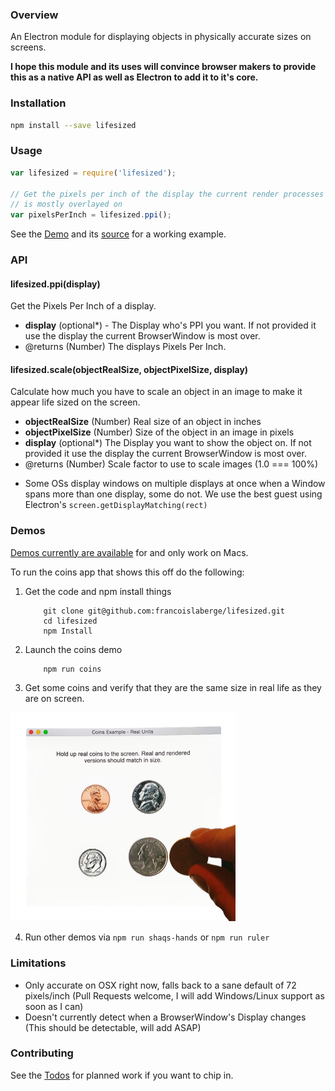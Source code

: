 ### Overview
An Electron module for displaying objects in physically accurate sizes on screens.

**I hope this module and its uses will convince browser makers to provide this as a native API as well as Electron to add it to it's core.**

### Installation

```bash
npm install --save lifesized
```

### Usage

```js
var lifesized = require('lifesized');

// Get the pixels per inch of the display the current render processes BrowserWindow
// is mostly overlayed on
var pixelsPerInch = lifesized.ppi();
```

See the [Demo](#demo) and its [source](https://github.com/francoislaberge/lifesized/tree/master/examples/coins) for a working example.

### API

#### lifesized.ppi(display)
Get the Pixels Per Inch of a display.

  - **display** (optional*) - The Display who's PPI you want. If not provided it use the display the current BrowserWindow is most over.
  - @returns (Number) The displays Pixels Per Inch.


#### lifesized.scale(objectRealSize, objectPixelSize, display)
Calculate how much you have to scale an object in an image to make it appear life sized on the screen.

  - **objectRealSize** (Number) Real size of an object in inches
  - **objectPixelSize** (Number) Size of the object in an image in pixels
  - **display** (optional*) The Display you want to show the object on. If not provided it use the display the current BrowserWindow is most over.
  - @returns (Number) Scale factor to use to scale images (1.0 === 100%)

* Some OSs display windows on multiple displays at once when a Window spans
more than one display, some do not. We use the best guest using Electron's ```screen.getDisplayMatching(rect)```

### Demos
[Demos currently are available](https://github.com/francoislaberge/lifesized/releases) for and only work on Macs.

To run the coins app that shows this off do the following:

 1. Get the code and npm install things

            git clone git@github.com:francoislaberge/lifesized.git
            cd lifesized
            npm Install

 2. Launch the coins demo

            npm run coins

 3. Get some coins and verify that they are the same size in real life as they are on screen.

<img src="https://raw.githubusercontent.com/francoislaberge/lifesized/master/examples/coins/screenshot.jpg" width="360">

 4. Run other demos via ```npm run shaqs-hands``` or ```npm run ruler```

### Limitations
  - Only accurate on OSX right now, falls back to a sane default of 72 pixels/inch (Pull Requests welcome, I will add Windows/Linux support as soon as I can)
  - Doesn't currently detect when a BrowserWindow's Display changes (This should be detectable, will add ASAP)

### Contributing
See the [Todos](https://github.com/francoislaberge/lifesized/blob/master/TODOS.md) for planned work if you want to chip in.
